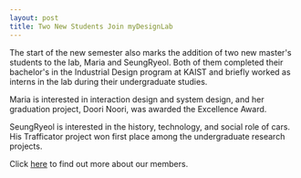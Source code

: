 ```yaml
---
layout: post
title: Two New Students Join myDesignLab
---
```


The start of the new semester also marks the addition of two new master's students to the lab, Maria and SeungRyeol. Both of them completed their bachelor's in the Industrial Design program at KAIST and briefly worked as interns in the lab during their undergraduate studies.

Maria is interested in interaction design and system design, and her graduation project, Doori Noori, was awarded the Excellence Award.

SeungRyeol is interested in the history, technology, and social role of cars. His Trafficator project won first place among the undergraduate research projects.

Click <a target = "_blank" href = "../../../../people">here</a> to find out more about our members.
